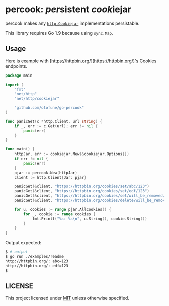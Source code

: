 percook: *per*sistent *cook*iejar
===
percook makes any [`http.Cookiejar`](https://pkg.go.dev/net/http?tab=doc#CookieJar) implementations persistable.

This library requires Go 1.9 because using `sync.Map`.

Usage
---

Here is example with [https://httpbin.org/](https://httpbin.org/)'s Cookies endpoints.

```go
package main

import (
	"fmt"
	"net/http"
	"net/http/cookiejar"

	"github.com/otofune/go-percook"
)

func panicGet(c *http.Client, url string) {
	if _, err := c.Get(url); err != nil {
		panic(err)
	}
}

func main() {
	httpJar, err := cookiejar.New(&cookiejar.Options{})
	if err != nil {
		panic(err)
	}
	pjar := percook.New(httpJar)
	client := http.Client{Jar: pjar}

	panicGet(&client, "https://httpbin.org/cookies/set/abc/123")
	panicGet(&client, "https://httpbin.org/cookies/set/edf/123")
	panicGet(&client, "https://httpbin.org/cookies/set/will_be_removed/100")
	panicGet(&client, "https://httpbin.org/cookies/delete?will_be_removed=")

	for u, cookies := range pjar.AllCookies() {
		for _, cookie := range cookies {
			fmt.Printf("%s: %s\n", u.String(), cookie.String())
		}
	}
}
```

Output expected:

```sh
$ # output
$ go run ./examples/readme
http://httpbin.org/: abc=123
http://httpbin.org/: edf=123
$
```

LICENSE
---
This project licensed under [MIT](./LICENSE.txt) unless otherwise specified.
